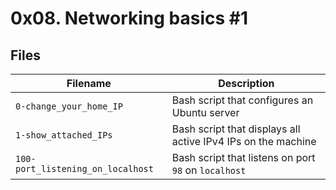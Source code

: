 # 0x08. Networking basics #1


## Files

| Filename | Description |
| -------- | ----------- |
| `0-change_your_home_IP` | Bash script that configures an Ubuntu server |
| `1-show_attached_IPs` | Bash script that displays all active IPv4 IPs on the machine |
| `100-port_listening_on_localhost` | Bash script that listens on port `98` on `localhost` |
